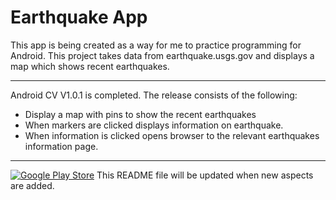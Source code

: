 Earthquake App
=====================

This app is being created as a way for me to practice programming for Android. This project takes data from earthquake.usgs.gov and 
displays a map which shows recent earthquakes.

---------------------------------------------------------------------------------

Android CV V1.0.1 is completed. The release consists of the following:

* Display a map with pins to show the recent earthquakes
* When markers are clicked displays information on earthquake.
* When information is clicked opens browser to the relevant earthquakes information page.

----------------------------------------------------------------------------------------------

[![Google Play Store](https://developer.android.com/images/brand/en_app_rgb_wo_45.png)](https://play.google.com/store/apps/details?id=com.martint.earthquakeapp)
This README file will be updated when new aspects are added.
